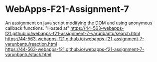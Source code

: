 # WebApps-F21-Assignment-7
An assignment on java script modifying the DOM and using anonymous callback functions.
"Hosted at" <https://44-563-webapps-f21.github.io/webapps-f21-assignment-7-varunbantu/search.html> <br>
<https://44-563-webapps-f21.github.io/webapps-f21-assignment-7-varunbantu/reaction.html><br>
<https://44-563-webapps-f21.github.io/webapps-f21-assignment-7-varunbantu/stack.html>